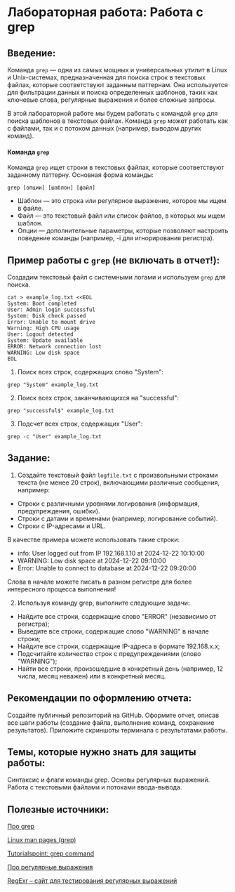 # Лабораторная работа: Работа с grep

## Введение:

Команда `grep` — одна из самых мощных и универсальных утилит в Linux и Unix-системах, предназначенная для поиска строк в текстовых файлах, которые соответствуют заданным паттернам. Она используется для фильтрации данных и поиска определенных шаблонов, таких как ключевые слова, регулярные выражения и более сложные запросы.

В этой лабораторной работе мы будем работать с командой `grep` для поиска шаблонов в текстовых файлах. Команда `grep` может работать как с файлами, так и с потоком данных (например, выводом других команд).

#### Команда `grep`
Команда `grep` ищет строки в текстовых файлах, которые соответствуют заданному паттерну. Основная форма команды:
```
grep [опции] [шаблон] [файл]
```
- Шаблон — это строка или регулярное выражение, которое мы ищем в файле.
- Файл — это текстовый файл или список файлов, в которых мы ищем шаблон.
- Опции — дополнительные параметры, которые позволяют настроить поведение команды (например, -i для игнорирования регистра).

## Пример работы с `grep` **(не включать в отчет!)**:

Создадим текстовый файл с системными логами и используем `grep` для поиска.
```
cat > example_log.txt <<EOL
System: Boot completed
User: Admin login successful
System: Disk check passed
Error: Unable to mount drive
Warning: High CPU usage
User: Logout detected
System: Update available
ERROR: Network connection lost
WARNING: Low disk space
EOL
```

1. Поиск всех строк, содержащих слово "System":
```
grep "System" example_log.txt
```

2. Поиск всех строк, заканчивающихся на "successful":
```
grep "successful$" example_log.txt
```

3. Подсчет всех строк, содержащих "User":
```
grep -c "User" example_log.txt
```

## Задание:

1. Создайте текстовый файл `logfile.txt` с произвольными строками текста (не менее 20 строк), включающими различные сообщения, например:

- Строки с различными уровнями логирования (информация, предупреждения, ошибки).
- Строки с датами и временами (например, логирование событий).
- Строки с IP-адресами и URL.

В качестве примера можете использовать такие строки:
- info: User logged out from IP 192.168.1.10 at 2024-12-22 10:10:00
- WARNING: Low disk space at 2024-12-22 09:10:00
- Error: Unable to connect to database at 2024-12-22 09:20:00

Слова в начале можете писать в разном регистре для более интересного процесса выполнения!

2. Используя команду grep, выполните следующие задачи:

- Найдите все строки, содержащие слово "ERROR" (независимо от регистра);
- Выведите все строки, содержащие слово "WARNING" в начале строки;
- Найдите все строки, содержащие IP-адреса в формате 192.168.x.x;
- Подсчитайте количество строк с предупреждениями (слово "WARNING");
- Найти все строки, произошедшие в конкретный день (например, 12 числа, месяц неважен) или в конкретный месяц.
  
## Рекомендации по оформлению отчета:

Создайте публичный репозиторий на GitHub.
Оформите отчет, описав все шаги работы (создание файла, выполнение команд, сохранение результатов).
Приложите скриншоты терминала с результатами работы.

## Темы, которые нужно знать для защиты работы:

Синтаксис и флаги команды grep.
Основы регулярных выражений.
Работа с текстовыми файлами и потоками ввода-вывода.

## Полезные источники:

[Про grep](https://se.ifmo.ru/~ad/Documentation/ABS_Guide_ru.html#GREPREF)

[Linux man pages (grep)](https://man7.org/linux/man-pages/man1/grep.1.html)

[Tutorialspoint: grep command](https://www.tutorialspoint.com/unix_commands/grep.htm)

[Про регулярные выражения](https://se.ifmo.ru/~ad/Documentation/ABS_Guide_ru.html#REGEXREF)

[RegExr – сайт для тестирования регулярных выражений](https://regexr.com/)

